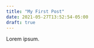 ```yaml
---
title: "My First Post"
date: 2021-05-27T13:52:54-05:00
draft: true
---
```


Lorem ipsum.

<!-- {{ get_katex("\\frac{1}{3}") }} -->
